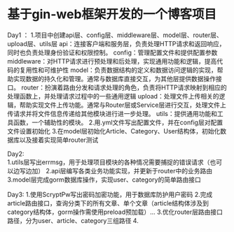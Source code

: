 # 基于gin-web框架开发的一个博客项目

Day1 ： 
    1.项目中创建api层、config层、middleware层、model层、router层、upload层、utils层
        api：连接客户端和服务层，负责处理HTTP请求和返回响应，同时也负责处理身份验证和权限控制。
        config：管理配置文件和提供配置参数
        middleware：对HTTP请求进行预处理和后处理，实现通用功能和逻辑，提高代码的复用性和可维护性
        model：负责数据结构的定义和数据访问逻辑的实现，帮助实现数据的持久化和管理。通常与数据库直接交互，为其他层提供数据操作接口。
        router：扮演着路由分发和请求处理的角色，负责将HTTP请求映射到相应的处理函数上，并处理请求过程中的一些通用逻辑
        upload：处理文件上传相关的逻辑，帮助实现文件上传功能。通常与Router层或Service层进行交互，处理文件上传请求并将文件信息传递给其他模块进行进一步处理。
        utils：提供通用功能和工具函数，一个辅助性的模块。
    2.用.yml文件写出配置文件，并在config层对配置文件设置初始化
    3.在model层初始化Article、Category、User结构体，初始化数据库以及接着实现简单router测试
    
Day2:    
    1.utils层写出errmsg，用于处理项目模块的各种情况需要捕捉的错误请求（也可以边写边加）
    2.api层编写各类业务功能实现，并更新于router中的业务路由
    3.model层完成gorm数据库操作，实现user、category的简单路由接口

Day3:
    1.使用ScryptPw写出密码加密功能，用于数据库防护用户密码
    2.完成article路由接口，查询分类下的所有文章、单个文章（article结构体涉及到category结构体，gorm操作需使用preload预加载）...
    3.优化router层路由接口路径，分为user、article、category三组路径
    4.
